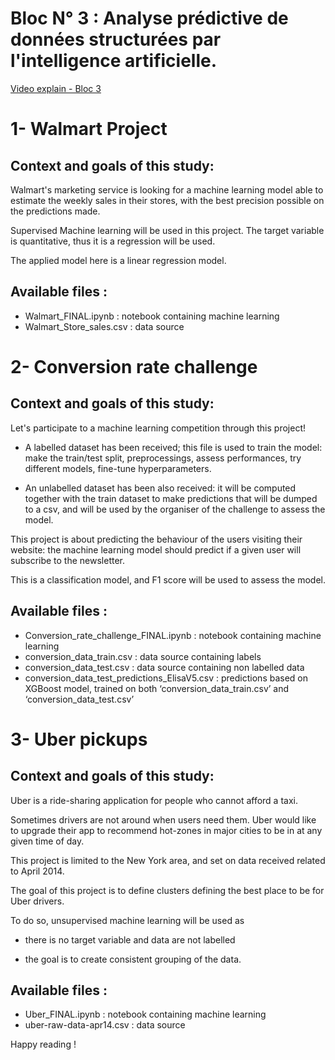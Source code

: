 # Bloc N° 3 : Analyse prédictive de données structurées par l'intelligence artificielle.

[Video explain - Bloc 3](https://share.vidyard.com/watch/RE68BWh7mr8Re4x536p74N?)


# 1- Walmart Project

## Context and goals of this study:

Walmart's marketing service is looking for a machine learning model able to estimate the weekly sales in their stores, with the best precision possible on the predictions made. 

Supervised Machine learning will be used in this project. The target variable is quantitative, thus it is a regression will be used.

The applied model here is a linear regression model.


## Available files :

-	Walmart_FINAL.ipynb : notebook containing machine learning
-	Walmart_Store_sales.csv : data source



# 2- Conversion rate challenge

## Context and goals of this study:

Let's participate to a machine learning competition through this project!

- A labelled dataset has been received; this file is used to train the model: make the train/test split, preprocessings, assess performances, try different models, fine-tune hyperparameters.

- An unlabelled dataset has been also received: it will be computed together with the train dataset to make predictions that will be dumped to a csv, and will be used by the organiser of the challenge to assess the model.

This project is about predicting  the behaviour of the users visiting their website: the machine learning model should predict if a given user will subscribe to the newsletter.

This is a classification model, and F1 score will be used to assess the model.

## Available files :
-	Conversion_rate_challenge_FINAL.ipynb : notebook containing machine learning
-	conversion_data_train.csv : data source containing labels
-	conversion_data_test.csv : data source containing non labelled data
-	conversion_data_test_predictions_ElisaV5.csv : predictions based on XGBoost model, trained on both ‘conversion_data_train.csv’ and ‘conversion_data_test.csv’


# 3- Uber pickups
## Context and goals of this study:

Uber is a ride-sharing application for people who cannot afford a taxi.

Sometimes drivers are not around when users need them. Uber would like to upgrade their app to recommend hot-zones in major cities to be in at any given time of day.

This project is limited to the New York area, and set on data received related to April 2014.

The goal of this project is to define clusters defining the best place to be for Uber drivers. 

To do so, unsupervised machine learning will be used as 

- there is no target variable and data are not labelled

- the goal is to create consistent grouping of the data.

## Available files :
- Uber_FINAL.ipynb : notebook containing machine learning
- uber-raw-data-apr14.csv : data source


Happy reading !

